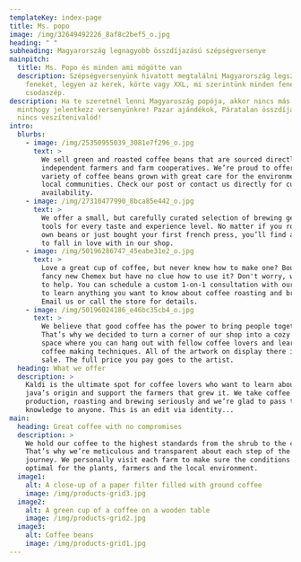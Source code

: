 ```yaml
---
templateKey: index-page
title: Ms. popo
image: /img/32649492226_8af8c2bef5_o.jpg
heading: " "
subheading: Magyarország legnagyobb összdíjazású szépségversenye
mainpitch:
  title: Ms. Popo és minden ami mögötte van
  description: Szépségversenyünk hivatott megtalálni Magyarország legszebb
    fenekét, legyen az kerek, körte vagy XXL, mi szerintünk minden fenék
    csodaszép.
description: Ha te szeretnél lenni Magyaroszág popója, akkor nincs más dolgod,
  minthogy jelentkezz versenyünkre! Pazar ajándékok, Páratalan összdíjazás,
  nincs veszítenivalód!
intro:
  blurbs:
    - image: /img/25350955039_3081e7f296_o.jpg
      text: >
        We sell green and roasted coffee beans that are sourced directly from
        independent farmers and farm cooperatives. We’re proud to offer a
        variety of coffee beans grown with great care for the environment and
        local communities. Check our post or contact us directly for current
        availability.
    - image: /img/27310477990_8bca85e442_o.jpg
      text: >
        We offer a small, but carefully curated selection of brewing gear and
        tools for every taste and experience level. No matter if you roast your
        own beans or just bought your first french press, you’ll find a gadget
        to fall in love with in our shop.
    - image: /img/50196286747_45eabe31e2_o.jpg
      text: >
        Love a great cup of coffee, but never knew how to make one? Bought a
        fancy new Chemex but have no clue how to use it? Don't worry, we’re here
        to help. You can schedule a custom 1-on-1 consultation with our baristas
        to learn anything you want to know about coffee roasting and brewing.
        Email us or call the store for details.
    - image: /img/50196024186_e46bc35cb4_o.jpg
      text: >
        We believe that good coffee has the power to bring people together.
        That’s why we decided to turn a corner of our shop into a cozy meeting
        space where you can hang out with fellow coffee lovers and learn about
        coffee making techniques. All of the artwork on display there is for
        sale. The full price you pay goes to the artist.
  heading: What we offer
  description: >
    Kaldi is the ultimate spot for coffee lovers who want to learn about their
    java’s origin and support the farmers that grew it. We take coffee
    production, roasting and brewing seriously and we’re glad to pass that
    knowledge to anyone. This is an edit via identity...
main:
  heading: Great coffee with no compromises
  description: >
    We hold our coffee to the highest standards from the shrub to the cup.
    That’s why we’re meticulous and transparent about each step of the coffee’s
    journey. We personally visit each farm to make sure the conditions are
    optimal for the plants, farmers and the local environment.
  image1:
    alt: A close-up of a paper filter filled with ground coffee
    image: /img/products-grid3.jpg
  image2:
    alt: A green cup of a coffee on a wooden table
    image: /img/products-grid2.jpg
  image3:
    alt: Coffee beans
    image: /img/products-grid1.jpg
---
```

